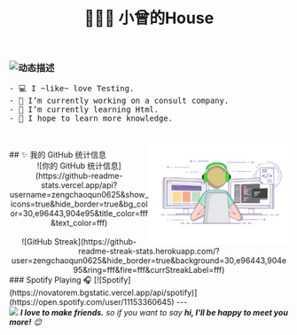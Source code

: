 <div align="center">
  <h1>👨🏻‍💻 小曾的House </h1>
</div>

<br>

<div align="left">
  <h3>
    <img src="https://readme-typing-svg.demolab.com?font=Fira+Code&pause=100&color=00F700&size=24&width=435&lines=🌟HI,你好🌟;😊欢迎来到我的仓库%20😊" alt="动态描述">
  </h3>
</div>

<div align="left">

<pre>
- 💻 I ~like~ love Testing.
- 🔭 I’m currently working on a consult company.
- 🌱 I’m currently learning Html.
- 👯 I hope to learn more knowledge.

</div>




<div align="center">
<!-- Any image aligned to the right. Beware the width -->
<img width="50%" align="right" alt="Github" src="https://raw.githubusercontent.com/devSouvik/devSouvik/master/gif3.gif" />
</div>
<br>

## ✨ 我的 GitHub 统计信息


<br>

<div align="center">

  ![你的 GitHub 统计信息](https://github-readme-stats.vercel.app/api?username=zengchaoqun0625&show_icons=true&hide_border=true&bg_color=30,e96443,904e95&title_color=fff&text_color=fff)<br><br>

  ![GitHub Streak](https://github-readme-streak-stats.herokuapp.com/?user=zengchaoqun0625&hide_border=true&background=30,e96443,904e95&ring=fff&fire=fff&currStreakLabel=fff)<br>
 
</div>



### Spotify Playing 🎧

[![Spotify](https://novatorem.bgstatic.vercel.app/api/spotify)](https://open.spotify.com/user/11153360645)

---


<br>

<img src="https://media.giphy.com/media/LnQjpWaON8nhr21vNW/giphy.gif" width="60"> <em><b>I love to make friends.</b> so if you want to say <b>hi, I'll be happy to meet you more!</b> 😊</em>

</div>
